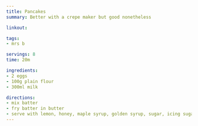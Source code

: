 ```yaml
---
title: Pancakes
summary: Better with a crepe maker but good nonetheless

linkout: 

tags:
- mrs b

servings: 8
time: 20m

ingredients:
- 2 eggs
- 100g plain flour
- 300ml milk

directions:
- mix batter
- fry batter in butter
- serve with lemon, honey, maple syrup, golden syrup, sugar, icing sugar, stroop, ice cream ...
---
```

